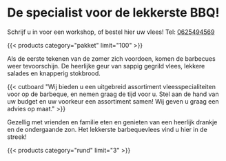 # De specialist voor de lekkerste BBQ!

Schrijf u in voor een workshop, of bestel hier uw vlees! Tel: [0625494569](tel:0625494569)

{{< products category="pakket" limit="100" >}}

Als de eerste tekenen van de zomer zich voordoen, komen de barbecues weer tevoorschijn. De heerlijke geur van sappig gegrild vlees, lekkere salades en knapperig stokbrood.

{{< cutboard "Wij bieden u een uitgebreid assortiment vleesspecialiteiten voor op de barbeque, en nemen graag de tijd voor u. Stel aan de hand van uw budget en uw voorkeur een assortiment samen! Wij geven u graag een advies op maat." >}}

Gezellig met vrienden en familie eten en genieten van een heerlijk drankje en de ondergaande zon. Het lekkerste barbequevlees vind u hier in de streek!

{{< products category="rund" limit="3" >}}

